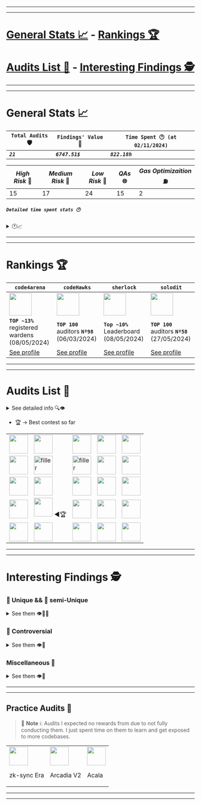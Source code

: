 <hr/>
<hr/>

# [General Stats 📈](#general-stats) - [Rankings 🏆](#rankings)  
# [Audits List 📓](#audits-list) - [Interesting Findings 🕵️](#interesting-findings)

<hr/>
<hr/>

<p id="general-stats"> </p>

# General Stats 📈

 | `Total Audits` 🛡️ | `Findings' Value` 💸 | `Time Spent 🕐 (at 02/11/2024)` |
 | ---------------- | ------------------- | ------------------------------ |
 | **_`21`_**       | **_`6747.51$`_**    | **_`822.18h`_**                |

| _High Risk_ 🏅 | _Medium Risk_ 🥈 | _Low Risk_ 🥉 | _QAs_ 🌐 | _Gas Optimizaition_ ⛽ |
| ------------- | --------------- | ------------ | ------- | --------------------- |
| 15            | 17              | 24           | 15      | 2                     |

##### `Detailed time spent stats 🕐`
<details> <summary> 🕐📈 </summary> 

At **02/11/2024**:

| `Contests` | `Private` | `Bug Bounty` | `Practice` | **`Total`**    |
| ---------- | --------- | ------------ | ---------- | -------------- |
| 765.68     | 0         | 0            | 56.5       | **`822.18 h`** |

> 📘 **Note** ℹ️: Practice means audits I expected no rewards from due to not fully conducting them. I just spent time on them to learn and get exposed to more codebases.

</details>

<hr/>
<hr/>

<p id="rankings"> </p>

# Rankings 🏆

| `code4arena`                                                                                         | `codeHawks`                                                                                          | `sherlock`                                                                                           | `solodit`                                                                                            |
| ---------------------------------------------------------------------------------------------------- | ---------------------------------------------------------------------------------------------------- | ---------------------------------------------------------------------------------------------------- | ---------------------------------------------------------------------------------------------------- |
| <img src="https://pbs.twimg.com/profile_images/1631113162262183936/IV_fsyQ3_400x400.png" width="60"> | <img src="https://pbs.twimg.com/profile_images/1806266423548735488/zWudaEmt_400x400.jpg" width="60"> | <img src="https://pbs.twimg.com/profile_images/1788980045425377280/3jRqgFQY_400x400.jpg" width="60"> | <img src="https://pbs.twimg.com/profile_images/1846898547645390848/XExySh0C_400x400.jpg" width="60"> |
| **`TOP ~13%`** registered wardens (08/05/2024)                                                       | **`TOP 100`** auditors **`Nº98`** (06/03/2024)                                                       | **`Top ~10%`** Leaderboard (08/05/2024)                                                              | **`TOP 100`** auditors **`Nº58`** (27/05/2024)                                                       |
| [See profile](https://code4rena.com/@carlos__alegre)                                                 | [See profile](https://www.codehawks.com/profile/clk3wmzul0008l808andx29ul)                           | [See profile](https://audits.sherlock.xyz/watson/charles__cheerful)                                  | [See profile](https://solodit.xyz/user/charles__cheerful)                                            |

<hr/>
<hr/>

<p id="audits-list"> </p>

# Audits List 📓

<details><summary> See detailed info 🔍👁️ </summary>

**Specific findings and details** of each audit in the `go to report` link.

##### `Keys 🗝️`

<details> <summary> 🗝️ </summary>
 
- 🧑‍⚖️ => **being judged**
- 💵 => **rewards are known**
- 🤔 => **contest where I disagree with some judgements**
- 🧠 => **found nothing valid but gained knowledge**
- 0️⃣ => **no-one found valid, rewardable findings**
- 🧑‍🤝‍🧑 => **audited in a team, (XXX$) -> total rewards of the team**
- 🔒 => **not allowed to share finding details**
- 😵 => **I coudn't put much effort in the audit**
 
</details>

(from **most recent** to **oldest**)

| _State_        | _Topic_                                                                                              | _$ / H / M / L / G / QA_         | _Audit Reports_                                                        | _Date_                              |
| -------------- | ---------------------------------------------------------------------------------------------------- | -------------------------------- | ---------------------------------------------------------------------- | ----------------------------------- |
| 🧑‍⚖️              | ***Sablier Flow***: P2P debt tracking and settling                                                   | **`$0/0/0/0/0/0`**               | [go to report](./reports/2024-10-sablierFlow/)                         | 25/October/2024 - 01/November/2024  |
| 🧑‍⚖️🧑‍🤝‍🧑           | ***Stake Link***: LINK staking v0.2                                                                  | **`$0/0/0/0/0/0`**               | [go to report](./reports/2024-09-stakelink/)                           | 30/September/2024 - 17/October/2024 |
| 🧑‍⚖️              | ***Uniswap v4***: ERC20's AMM DEX                                                                    | **`$0/0/0/0/0/0`**               | [go to report](./reports/2024-09-uniswapv4/)                           | 06/September/2024 - 01/October/2024 |
| 💵🧑‍🤝‍🧑           | ***Zeta-Chain***: universal hub chain                                                                | **`$388.38/1/4/0/0/0`**          | [go to report](./reports/2024-08-zetta-chain/)                         | 19/August/2024 - 04/September/2024  |
| 💵              | ***Winnables-Raffles***: raffles using  Chainlink VRF and CCIP                                       | **`$35.98/2/2/0/0/0`**           | [go to report](./reports/2024-08-winnables-raffles/)                   | 16/August/2024 - 20/August/2024     |
| 💵              | ***Tadle***: marketplace of pre-sale tokens                                                          | **`$489/7/2/4/0/0`**             | [go to report](./reports/2024-08-tadle/)                               | 05/August/2024 - 12/August/2024     |
| 🧠😵🤔            | ***TempleGold***: stock for farming rewards from TempleDAO                                           | **`$0/0/0/0/0/0`**               | [go to report](./reports/2024-07-templegold/)                          | 04/July/2024 - 11/July/2024         |
| 💵🧑‍🤝‍🧑           | ***Size***: loans order book                                                                         | **`$78.97/2/2/0/0/0`**           | [go to report](./reports/2024-06-size/)                                | 10/June/2024 - 2/July/2024          |
| 💵🤔             | ***Midas***: tokenization of U.S. TBills                                                             | **`$69.66/0/1/1/0/0`**           | [go to report](./reports/2024-05-midas/)                               | 28/May/2024 - 31/May/2024           |
| 🧑‍🤝‍🧑🧠           | ***Sablier***: generalized streaming tokens solution                                                 | **`$0/0/0/0/0/0`**               | [go to report](./reports/2024-05-Sablier/)                             | 10/May/2024 - 31/May/2024           |
| 🧑‍🤝‍🧑💵           | ***Panoptic***: options trading over UniV3 liquidity ranges                                          | **`$0(8,126.32$)/0/0/0/0/0`**    | [go to report](./reports/2024-04-panoptic/)                            | 1/April/2024 - 22/April/2024        |
| 🧑‍🤝‍🧑0️⃣💵          | ***vVv Vesting & Staking***: eth baesd staking and vesting of vVv token sPMM                         | **`$515.82($515.82)/0/0/2/0/0`** | [go to report](./reports/2024-03-vvv-vesting-staking)                  | 25/March/2024 - 28/March/2024       |
| 🏆💵             | ***WOOFi Swap***: the cross-chain exchange of WOOFi, using their sPMM                                | **`$3992.17/0/3/3/0/0`**         | [go to report](./reports/2024-03-woofi-swap)                           | 12/March/2024 - 20/March/2024       |
| 🧠0️⃣             | ***Avail Bridge***: bridge ETH<->AVAIL, a modular blockchain                                         | **`$0/0/0/0/0/0`**               | [go to report](./reports/2023-12-avail)                                | 19/January/2024 - 22/January/2024   |
| 💵              | ***The Standard***: 2 stablecoins backed by assets to borrow assets                                  | **`$340.13/1/0/1/0/0`**          | [go to report](./reports/2023-12-the-standard)                         | 27/December/2023 - 10/January/2024  |
| 💵🔒             | ***Chainlink Staking v0.2***: staking feature to strengthen reliability by offering extra incentives | **`$367.34/0/0/9/0/5`**          | [go to report](./reports/2023-08-chainlink)                            | 25/August/2023 - 12/September/2023  |
| 💵              | ***Sparkn***: Marketplace for problem solving deals                                                  | **`$19.88/0/0/1/0/0`**           | [go to report](./reports/2023-08-sparkn)                               | 21/August/2023 - 23/August/2023     |
| 💵              | ***veRWA***: Voting-escrow incentivization model & Rewards Distribution                              | **`$9.82/0/0/1/0/4`**            | [go to report](./reports/2023-08-verwa)                                | 07/August/2023 - 10/August/2023     |
| 💵              | Stablecoin Pegged to $                                                                               | **`$1.32/0/0/1/0/1`**            | [go to report](./reports/2023-07-foundry-defi-stablecoin)              | 29/July/2023 - 31/July/2023         |
| 💵              | ***Beedle***: ERC20 Perpetual Lending Oracle-Free                                                    | **`$166.05/2/3/0/2/5`**          | [go to report](./reports/2023-07-beedle)                               | 25/July/2023 - 29/July/2023         |
| 🧠              | Escrow Contract                                                                                      | **`$0/0/0/0/0/0`**               | [go to report](./reports/2023-07-escrow)                               | 23/July/2023 - 25/July/2023         |
| Practice Audit | Stablecoin Pegged to $                                                                               | **`0/0/0/0/0/0`**                | [go to report](https://github.com/CarlosAlegreUr/AuditExamplePractice) | 16/July/2023 - 22/July/2023         |

</details>

- 🏆 -> Best contest so far

|                                                                                                                                                                        |                                                                                                                                                                                                       |                                                                                                                                                              |                                                                                                                                                                     |                                                                                                                                                                        |
| ---------------------------------------------------------------------------------------------------------------------------------------------------------------------- | ----------------------------------------------------------------------------------------------------------------------------------------------------------------------------------------------------- | ------------------------------------------------------------------------------------------------------------------------------------------------------------ | ------------------------------------------------------------------------------------------------------------------------------------------------------------------- | ---------------------------------------------------------------------------------------------------------------------------------------------------------------------- |
| <img src="" width="50"> | <img src="" width="50"> | <img src="" width="50"> | <img src="" width="50"> | <img src="https://res.cloudinary.com/droqoz7lg/image/upload/q_90/dpr_2.0/c_fill,g_auto,h_320,w_320/f_auto/v1/company/s2cgcm6u8mpjrsfsydo5?_a=DATAg1AAZAA0" width="50"> |
| <img src="https://res.cloudinary.com/droqoz7lg/image/upload/q_90/dpr_2.0/c_fill,g_auto,h_320,w_320/f_auto/v1/company/i1y9fns50hfag91yvewa?_a=DATAg1AAZAA0" width="50">                                                                                                                                   | <img src="https://pbs.twimg.com/profile_images/1831348758753206272/y2Z0hMrl_400x400.jpg" alt="filler" width="50">                                                                                     | <img src="https://imagedelivery.net/wtv4_V7VzVsxpAFaxzmpbw/3966feda-db4d-4a56-5b1a-71858b32e000/public" alt="filler" width="50">                             | <img src="https://audits.sherlock.xyz/_next/image?url=https%3A%2F%2Fsherlock-files.ams3.digitaloceanspaces.com%2Fcontests%2Fwinnnables.jpg&w=64&q=75" width="50">   | <img src="https://res.cloudinary.com/droqoz7lg/image/upload/q_90/dpr_2.0/c_fill,g_auto,h_320,w_320/f_auto/v1/company/crvpf3cxfjpqwwsufnif?_a=DATAfRAAZAA0" width="50"> |
| <img src="https://res.cloudinary.com/droqoz7lg/image/upload/q_90/dpr_2.0/c_fill,g_auto,h_320,w_320/f_auto/v1/company/ovmmfbu9hgikanujugqr?_a=DATAdtAAZAA0" width="50"> | <img src="https://code4rena.com/_next/image?url=https%3A%2F%2Fcode4-api-v0-public-storage.s3.us-east-1.amazonaws.com%2Fupload-Q5SKk7YnfwH&w=96&q=75&dpl=dpl_64wso2S2o5WR2k9t1fvFqLigwBJY" width="50"> | <img src="https://audits.sherlock.xyz/_next/image?url=https%3A%2F%2Fsherlock-files.ams3.digitaloceanspaces.com%2Fcontests%2Fmidas.png&w=64&q=75" width="50"> | <img src="https://res.cloudinary.com/droqoz7lg/image/upload/q_90/dpr_1.0/c_fill,g_auto,h_320,w_320/f_auto/v1/company/tiyiiu6e4hib55p0tm3m?_a=BATAUVAA0" width="50"> | <img src="https://code4rena.com/_next/image?url=https%3A%2F%2Fstorage.googleapis.com%2Fcdn-c4-uploads-v0%2Fuploads%2Fve7mSg8Pcp2.0&w=96&q=75" width="50">              |
| <img src="https://audits.sherlock.xyz/_next/image?url=https%3A%2F%2Fsherlock-files.ams3.digitaloceanspaces.com%2Fcontests%2Fvvv.jpg&w=96&q=75" width="50">             | <img src="https://audits.sherlock.xyz/_next/image?url=https%3A%2F%2Fsherlock-files.ams3.digitaloceanspaces.com%2Fcontests%2Fwoofi.jpg&w=96&q=75" width="50"> ◀️🏆                                       | <img src="https://audits.sherlock.xyz/_next/image?url=https%3A%2F%2Fsherlock-files.ams3.digitaloceanspaces.com%2Fcontests%2Favail.png&w=96&q=75" width="50"> | <img src="https://res.cloudinary.com/droqoz7lg/image/upload/q_90/dpr_2.0/c_fill,g_auto,h_320,w_320/f_auto/v1/company/ocfw27qwcjzzd7ftoe8b?_a=BATAUVAA0" width="50"> | <img src="https://storage.googleapis.com/cdn-c4-uploads-v0/uploads/mPCt56QMbsr.0" width="50">                                                                          |
| <img src="https://res.cloudinary.com/droqoz7lg/image/upload/v1692124967/company/mdsu3k5i2qjdx1sk1pav.png" width="50">                                                  | <img src="https://code4rena.com/_next/image?url=https%3A%2F%2Fstorage.googleapis.com%2Fcdn-c4-uploads-v0%2Fuploads%2FVT6Se7uAcfK.0&w=96&q=75" width="50">                                             | <img src="https://res.cloudinary.com/droqoz7lg/image/upload/v1689007253/featured/zorxcgolkzoivtb5gubq.png" width="50">                                       | <img src="https://res.cloudinary.com/droqoz7lg/image/upload/q_90/dpr_1.0/c_fill,g_auto,h_320,w_320/f_auto/v1/company/is0wiwcjnvzbnesiipsi?_a=BATAUVAA0" width="50"> | <img src="https://res.cloudinary.com/droqoz7lg/image/upload/v1689080263/snhkgvtsidryjdtx0pce.png" width="50">                                                          |

<hr/>
<hr/>

<p id="interesting-findings"> </p>

# Interesting Findings 🕵️

### 🦄 Unique && 🐴 semi-Unique

<details> <summary> See them 👁️🦄🐴 </summary> 

- [🦄🟡 Medium - User pays extra fees, Sherlok Long Successful Escalation](https://github.com/sherlock-audit/2024-03-woofi-swap-judging/issues/95)
  
- [🦄🔵 Low- A low worth 340.12$!](./reports/2023-12-the-standard/VulnerabilitiesReport/Low2-MakeConsolidatePublic-CarlosAlegreUr.md)

- [🐴🟡 Medium - User receives less than mintTo limit, Sherlok Successful escalation](https://github.com/sherlock-audit/2024-03-woofi-swap-judging/issues/97)

</details>
 
### 🤔 Controversial

<details> <summary> See them 👁️🤔 </summary> 

- Controversy in `Midas` contest, [see here](./reports/2024-05-midas/controversy.md).
- Controversy in `TempleGold` contest, [see here](./reports/2024-07-templegold/controversy.md).

</details>

###  Miscellaneous 🎨

<details> <summary> See them 👁️🎨 </summary> 

- [⚫ Critical- My first critical, DOS cause of array size](./reports/2023-12-the-standard/VulnerabilitiesReport/Critical1-ArraysExceedGasLimit-CarlosAlegreUr.md)

- [🔴 High- My first High, Decimals not handled properly](./reports/2023-07-beedle/Vulnerabilities-Reports/High1-Decimals-CarlosAlegreUr.md)

- [⚪ Chainlink QA+LowRisk report grade A. I was proud of getting grade A on a famous bussines's code in my firsts audits. (Not allowed to show the results, you can see it's true in my code4arena profile)](https://code4rena.com/@carlos__alegre)

- [🔵 Low- Low-level .call emits incorrect event. I was proud of realizing this, it was tricky for me at that time.](./reports/2023-08-sparkn/Low2-EventCanBeEmittedIncorrectly-CarlosAlegreUr.md)

### 🩷 Pretty

<details> <summary> See them 👁️🩷 </summary> 

- [⚪🔵 QA-Low- Report Grade A for code4arena](./reports/2023-08-verwa/QALowRisk-Report-veRWA-CarlosAlegreUr.md)

- [⛽ Gas- Compiler Flag Usage (looks pretty)](./reports/2023-07-beedle/Gas-Reports/Gas1-CompilerFlag-CarlosAlegreUr.md)

- [⚪ QA- Refactor of the codebase (chosen for report in codeHawks)](./reports/2023-07-beedle/QA-Reports/QA2-Refactor-CarlosAlegreUr.md)

</details>

</details>

<hr/>
<hr/>

## Practice Audits 📓

> 📘 **Note** ℹ️: Audits I expected no rewards from due to not fully conducting them. I just spent time on them to learn and get exposed to more codebases.

|                                                                                                                                                                              |                                                                                                                                                                                  |                                                                                                                                                                        |
| ---------------------------------------------------------------------------------------------------------------------------------------------------------------------------- | -------------------------------------------------------------------------------------------------------------------------------------------------------------------------------- | ---------------------------------------------------------------------------------------------------------------------------------------------------------------------- |
| <img src="https://code4rena.com/_next/image?url=https%3A%2F%2Fstorage.googleapis.com%2Fcdn-c4-uploads-v0%2Fuploads%2FHK728fzERfV.0&w=96&q=75" width="50"> <p>zk-sync Era</p> | <img src="https://audits.sherlock.xyz/_next/image?url=https%3A%2F%2Fsherlock-files.ams3.digitaloceanspaces.com%2Fcontests%2Farcadia.jpg&w=96&q=75" width="50"> <p>Arcadia V2</p> | <img src="https://code4rena.com/_next/image?url=https%3A%2F%2Fstorage.googleapis.com%2Fcdn-c4-uploads-v0%2Fuploads%2FDfiqzUd3Mpd.0&w=96&q=75" width="50"> <p>Acala</p> |

<hr/>
<hr/>
